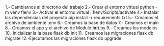 1.- Cambiarnos al directorio del trabajo
2.- Crear el entorno virtual
    python -m venv flenv
3.- Activar el entorno virtual
    . flenv/Scripts/activate
4.- Instalar las dependencias del proyecto
    pip install -r requirements.txt
5.- Creamos el archivo de ambiente .env
6.- Creamos la base de datos
7.- Creamos el main
8.- Creamos el app y el archivo de Modulo __init__.py
9.- Creamos los modelos
10.-Inicializar la la base
    flask db init
11.-Creamos las migraciones
    flask db migrate
12.-Ejecutamos las migraciones
    flask db upgrade


